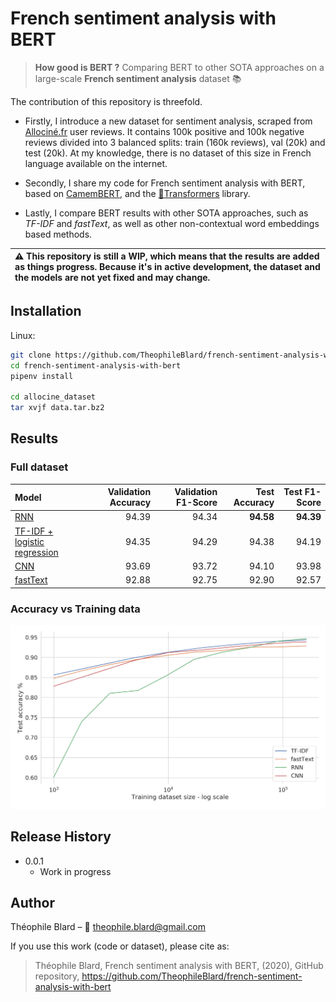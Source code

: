 # French sentiment analysis with BERT

> **How good is BERT ?** Comparing BERT to other SOTA approaches on a large-scale **French sentiment analysis** dataset :books:

The contribution of this repository is threefold.

- Firstly, I introduce a new dataset for sentiment analysis, scraped from [Allociné.fr](http://www.allocine.fr/) user reviews.
It contains 100k positive and 100k negative reviews divided into 3 balanced splits: train (160k reviews), val (20k) and test (20k).
At my knowledge, there is no dataset of this size in French language available on the internet.

- Secondly, I share my code for French sentiment analysis with BERT, based on [CamemBERT](https://camembert-model.fr/), and the [🤗Transformers](https://github.com/huggingface/transformers) library.

- Lastly, I compare BERT results with other SOTA approaches, such as *TF-IDF* and *fastText*, as well as other non-contextual word embeddings based methods.

| :warning: This repository is still a WIP, which means that the results are added as things progress. Because it's in active development, the dataset and the models are not yet fixed and may change. |
| :--------------------------------------------|

## Installation

Linux:

```sh
git clone https://github.com/TheophileBlard/french-sentiment-analysis-with-bert/
cd french-sentiment-analysis-with-bert
pipenv install

cd allocine_dataset
tar xvjf data.tar.bz2
```

## Results

### Full dataset

| Model                                        | Validation Accuracy | Validation F1-Score | Test Accuracy | Test F1-Score |
| :--------------------------------------------|--------------------:| -------------------:| -------------:|--------------:|
| [RNN][word-vectors.ipynb]                    |               94.39 |               94.34 |     **94.58** |     **94.39** |
| [TF-IDF + logistic regression][tf-idf.ipynb] |               94.35 |               94.29 |         94.38 |         94.19 |
| [CNN][word-vectors.ipynb]                    |               93.69 |               93.72 |         94.10 |         93.98 |
| [fastText][word-vectors.ipynb]               |               92.88 |               92.75 |         92.90 |         92.57 |

### Accuracy vs Training data

<p align="center">
    <img src="/img/results.png" width="750" >
</p>

## Release History

- 0.0.1
  - Work in progress

## Author

Théophile Blard – :email: theophile.blard@gmail.com

If you use this work (code or dataset), please cite as:

> Théophile Blard, French sentiment analysis with BERT, (2020), GitHub repository, <https://github.com/TheophileBlard/french-sentiment-analysis-with-bert>

<!-- Markdown link & img dfn's -->
[tf-idf.ipynb]: https://github.com/TheophileBlard/french-sentiment-analysis-with-bert/blob/master/tf-idf.ipynb
[word-vectors.ipynb]: https://github.com/TheophileBlard/french-sentiment-analysis-with-bert/blob/master/word-vectors.ipynb
